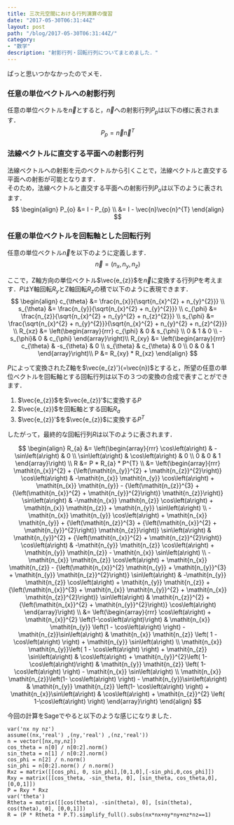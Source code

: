 ```yaml
---
title: 三次元空間における行列演算の復習
date: "2017-05-30T06:31:44Z"
layout: post
path: "/blog/2017-05-30T06:31:44Z/"
category:
- "数学"
description: "射影行列・回転行列についてまとめました．"
---
```

ぱっと思いつかなかったのでメモ．

### 任意の単位ベクトルへの射影行列
任意の単位ベクトルを$\vec{n}$とすると，$\vec{n}$への射影行列$P_{p}$は以下の様に表されます．
$$
P_{p} = \vec{n}\vec{n}^{T}
$$

### 法線ベクトルに直交する平面への射影行列
法線ベクトルへの射影を元のベクトルから引くことで，法線ベクトルと直交する平面への射影が可能となります．  
そのため，法線ベクトルと直交する平面への射影行列$P_{o}$は以下のように表されます．
$$
\begin{align}
P_{o} &= I - P_{p} \\
      &= I - \vec{n}\vec{n}^{T}
\end{align}
$$

### 任意の単位ベクトルを回転軸とした回転行列
任意の単位ベクトル$\vec{n}$を以下のように定義します．
$$
\vec{n} = \left(n_x, n_y, n_z \right) 
$$

ここで，Z軸方向の単位ベクトル$\vec{e_{z}}$を$\vec{n}$に変換する行列$P$を考えます．$P$はY軸回転$R_{y}$とZ軸回転$R_{z}$の積で以下のように表現できます．
$$
\begin{align}
c_{\theta} &= \frac{n_{x}}{\sqrt{n_{x}^{2} + n_{y}^{2}}} \\
s_{\theta} &= \frac{n_{y}}{\sqrt{n_{x}^{2} + n_{y}^{2}}} \\
c_{\phi} &= \frac{n_{z}}{\sqrt{n_{x}^{2} + n_{y}^{2} + n_{z}^{2}}} \\
s_{\phi} &= \frac{\sqrt{n_{x}^{2} + n_{y}^{2}}}{\sqrt{n_{x}^{2} + n_{y}^{2} + n_{z}^{2}}} \\
R_{xz} &= \left(\begin{array}{rrr}
c_{\phi} & 0 & s_{\phi} \\
0 & 1 & 0 \\
-s_{\phi}& 0 & c_{\phi}
\end{array}\right)\\
R_{xy} &= \left(\begin{array}{rrr}
c_{\theta} & -s_{\theta} & 0 \\
s_{\theta} & c_{\theta} & 0 \\
0 & 0 & 1
\end{array}\right)\\
P &= R_{xy} * R_{xz}
\end{align}
$$

$P$によって変換されたZ軸を$\vec{e_{z}'}(=\vec{n})$とすると，所望の任意の単位ベクトルを回転軸とする回転行列は以下の３つの変換の合成で表すことができます．

1. $\vec{e_{z}}$を$\vec{e_{z}}'$に変換する$P$
2. $\vec{e_{z}}$を回転軸とする回転$R_{a}$
3. $\vec{e_{z}}'$を$\vec{e_{z}}$に変換する$P^{T}$

したがって，最終的な回転行列$R$は以下のように表されます．

$$
\begin{align}
R_{a} &= \left(\begin{array}{rrr}
\cos\left(a\right) & -\sin\left(a\right) & 0 \\
\sin\left(a\right) & \cos\left(a\right) & 0 \\
0 & 0 & 1
\end{array}\right) \\
R &= P * R_{a} * P^{T} \\
&= \left(\begin{array}{rrr}
\mathit{n_{x}}^{2} + {\left(\mathit{n_{y}}^{2} + \mathit{n_{z}}^{2}\right)} \cos\left(a\right) & -\mathit{n_{x}} \mathit{n_{y}} \cos\left(a\right) + \mathit{n_{x}} \mathit{n_{y}} - {\left(\mathit{n_{z}}^{3} + {\left(\mathit{n_{x}}^{2} + \mathit{n_{y}}^{2}\right)} \mathit{n_{z}}\right)} \sin\left(a\right) & -\mathit{n_{x}} \mathit{n_{z}} \cos\left(a\right) + \mathit{n_{x}} \mathit{n_{z}} + \mathit{n_{y}} \sin\left(a\right) \\
-\mathit{n_{x}} \mathit{n_{y}} \cos\left(a\right) + \mathit{n_{x}} \mathit{n_{y}} + {\left(\mathit{n_{z}}^{3} + {\left(\mathit{n_{x}}^{2} + \mathit{n_{y}}^{2}\right)} \mathit{n_{z}}\right)} \sin\left(a\right) & \mathit{n_{y}}^{2} + {\left(\mathit{n_{x}}^{2} + \mathit{n_{z}}^{2}\right)} \cos\left(a\right) & -\mathit{n_{y}} \mathit{n_{z}} \cos\left(a\right) + \mathit{n_{y}} \mathit{n_{z}} - \mathit{n_{x}} \sin\left(a\right) \\
-\mathit{n_{x}} \mathit{n_{z}} \cos\left(a\right) + \mathit{n_{x}} \mathit{n_{z}} - {\left(\mathit{n_{x}}^{2} \mathit{n_{y}} + \mathit{n_{y}}^{3} + \mathit{n_{y}} \mathit{n_{z}}^{2}\right)} \sin\left(a\right) & -\mathit{n_{y}} \mathit{n_{z}} \cos\left(a\right) + \mathit{n_{y}} \mathit{n_{z}} + {\left(\mathit{n_{x}}^{3} + \mathit{n_{x}} \mathit{n_{y}}^{2} + \mathit{n_{x}} \mathit{n_{z}}^{2}\right)} \sin\left(a\right) & \mathit{n_{z}}^{2} + {\left(\mathit{n_{x}}^{2} + \mathit{n_{y}}^{2}\right)} \cos\left(a\right)
\end{array}\right) \\
&= \left(\begin{array}{rrr}
 \cos\left(a\right) + \mathit{n_{x}}^{2} \left(1-\cos\left(a\right)\right) & \mathit{n_{x}} \mathit{n_{y}} \left(1 - \cos\left(a\right) \right) - \mathit{n_{z}}\sin\left(a\right) & \mathit{n_{x}} \mathit{n_{z}} \left( 1 -  \cos\left(a\right) \right) + \mathit{n_{y}} \sin\left(a\right) \\
\mathit{n_{x}} \mathit{n_{y}}\left( 1 -  \cos\left(a\right) \right) + \mathit{n_{z}} \sin\left(a\right) & \cos\left(a\right) + \mathit{n_{y}}^{2}\left( 1-  \cos\left(a\right)\right) & \mathit{n_{y}} \mathit{n_{z}}
\left( 1- \cos\left(a\right) \right) - \mathit{n_{x}} \sin\left(a\right) \\
\mathit{n_{x}} \mathit{n_{z}}\left(1- \cos\left(a\right) \right) - \mathit{n_{y}}\sin\left(a\right) & \mathit{n_{y}} \mathit{n_{z}} \left(1- \cos\left(a\right) \right) + \mathit{n_{x}}\sin\left(a\right) & \cos\left(a\right) + \mathit{n_{z}}^{2} \left( 1-\cos\left(a\right) \right) 
\end{array}\right)
\end{align}
$$

今回の計算をSageでやると以下のような感じになりました．
```sage
var('nx ny nz')
assume((nx,'real') ,(ny,'real') ,(nz,'real'))
n = vector([nx,ny,nz])
cos_theta = n[0] / n[0:2].norm()
sin_theta = n[1] / n[0:2].norm()
cos_phi = n[2] / n.norm()
sin_phi = n[0:2].norm() / n.norm()
Rxz = matrix([[cos_phi, 0, sin_phi],[0,1,0],[-sin_phi,0,cos_phi]])
Rxy = matrix([[cos_theta, -sin_theta, 0], [sin_theta, cos_theta,0],[0,0,1]])
P = Rxy * Rxz
var('theta')
Rtheta = matrix([[cos(theta), -sin(theta), 0], [sin(theta), cos(theta), 0], [0,0,1]])
R = (P * Rtheta * P.T).simplify_full().subs(nx*nx+ny*ny+nz*nz==1)
```
